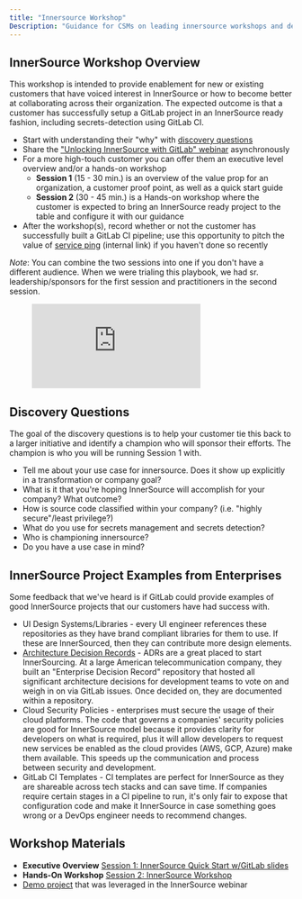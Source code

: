 ```yaml
---
title: "Innersource Workshop"
Description: "Guidance for CSMs on leading innersource workshops and deep-dives."
---
```


## InnerSource Workshop Overview

This workshop is intended to provide enablement for new or existing customers that have voiced interest in InnerSource or how to become better at collaborating across their organization. The expected outcome is that a customer has successfully setup a GitLab project in an InnerSource ready fashion, including secrets-detection using GitLab CI.

- Start with understanding their "why" with [discovery questions](#discovery-questions)
- Share the ["Unlocking InnerSource with GitLab" webinar](https://www.youtube.com/watch?v=ZS1mCpBHXaI) asynchronously
- For a more high-touch customer you can offer them an executive level overview and/or a hands-on workshop
  - **Session 1** (15 - 30 min.) is an overview of the value prop for an organization, a customer proof point, as well as a quick start guide
  - **Session 2** (30 - 45 min.) is a Hands-on workshop where the customer is expected to bring an InnerSource ready project to the table and configure it with our guidance
- After the workshop(s), record whether or not the customer has successfully built a GitLab CI pipeline; use this opportunity to pitch the value of [service ping](https://docs.google.com/presentation/d/1d28buwnzM4xKADU1OC6dU6HXd3KqBurG_tIEag7BJMw/edit#slide=id.g10928a67270_0_636) (internal link) if you haven't done so recently

*Note*: You can combine the two sessions into one if you don't have a different audience. When we were trialing this playbook, we had sr. leadership/sponsors for the first session and practitioners in the second session.

<figure class="video_container">
  <iframe src="https://www.youtube.com/embed/ZS1mCpBHXaI" frameborder="0" allowfullscreen="true"> </iframe>
</figure>

## Discovery Questions

The goal of the discovery questions is to help your customer tie this back to a larger initiative and identify a champion who will sponsor their efforts. The champion is who you will be running Session 1 with.

- Tell me about your use case for innersource. Does it show up explicitly in a transformation or company goal?
- What is it that you're hoping InnerSource will accomplish for your company? What outcome?
- How is source code classified within your company? (i.e. "highly secure"/least privilege?)
- What do you use for secrets management and secrets detection?
- Who is championing innersource?
- Do you have a use case in mind?

## InnerSource Project Examples from Enterprises

Some feedback that we've heard is if GitLab could provide examples of good InnerSource projects that our customers have had success with.

- UI Design Systems/Libraries - every UI engineer references these repositories as they have brand compliant libraries for them to use. If these are InnerSourced, then they can contribute more design elements.
- [Architecture Decision Records](https://adr.github.io/) - ADRs are a great placed to start InnerSourcing. At a large American telecommunication company, they built an "Enterprise Decision Record" repository that hosted all significant architecture decisions for development teams to vote on and weigh in on via GitLab issues. Once decided on, they are documented within a repository.
- Cloud Security Policies - enterprises must secure the usage of their cloud platforms. The code that governs a companies' security policies are good for InnerSource model because it provides clarity for developers on what is required, plus it will allow developers to request new services be enabled as the cloud provides (AWS, GCP, Azure) make them available. This speeds up the communication and process between security and development.
- GitLab CI Templates - CI templates are perfect for InnerSource as they are shareable across tech stacks and can save time. If companies require certain stages in a CI pipeline to run, it's only fair to expose that configuration code and make it InnerSource in case something goes wrong or a DevOps engineer needs to recommend changes.

## Workshop Materials

- **Executive Overview** [Session 1: InnerSource Quick Start w/GitLab slides](https://docs.google.com/presentation/d/1O_MBH5_NHfKvDcWrdaHx_tmfUWWRkc3xnvMBWdikwIA/edit#slide=id.gcb47225958_0_1126)
- **Hands-On Workshop** [Session 2: InnerSource Workshop](https://docs.google.com/presentation/d/1PauUr2hczbWNb7D5xvEGkMo5h4w1KGORnE2thgYiQZg/edit#slide=id.gfd8e70f97a_0_295)
- [Demo project](https://cs.gitlabdemo.cloud/innersource/demo) that was leveraged in the InnerSource webinar
